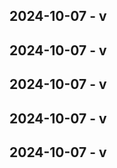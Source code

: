 ## 2024-10-07 - v



## 2024-10-07 - v



## 2024-10-07 - v



## 2024-10-07 - v



## 2024-10-07 - v



